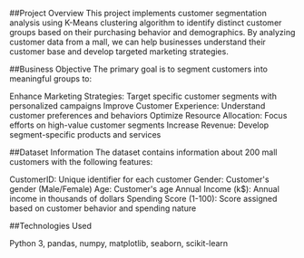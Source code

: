##Project Overview
This project implements customer segmentation analysis using K-Means clustering algorithm to identify distinct customer groups based on their purchasing behavior and demographics. By analyzing customer data from a mall, we can help businesses understand their customer base and develop targeted marketing strategies.

##Business Objective
The primary goal is to segment customers into meaningful groups to:

Enhance Marketing Strategies: Target specific customer segments with personalized campaigns
Improve Customer Experience: Understand customer preferences and behaviors
Optimize Resource Allocation: Focus efforts on high-value customer segments
Increase Revenue: Develop segment-specific products and services

##Dataset Information
The dataset contains information about 200 mall customers with the following features:

CustomerID: Unique identifier for each customer
Gender: Customer's gender (Male/Female)
Age: Customer's age
Annual Income (k$): Annual income in thousands of dollars
Spending Score (1-100): Score assigned based on customer behavior and spending nature

##Technologies Used

Python 3, pandas, numpy, matplotlib, seaborn, scikit-learn
